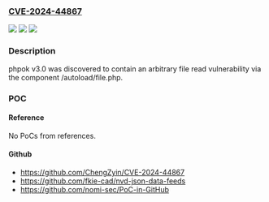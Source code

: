 ### [CVE-2024-44867](https://cve.mitre.org/cgi-bin/cvename.cgi?name=CVE-2024-44867)
![](https://img.shields.io/static/v1?label=Product&message=n%2Fa&color=blue)
![](https://img.shields.io/static/v1?label=Version&message=n%2Fa&color=blue)
![](https://img.shields.io/static/v1?label=Vulnerability&message=n%2Fa&color=brighgreen)

### Description

phpok v3.0 was discovered to contain an arbitrary file read vulnerability via the component /autoload/file.php.

### POC

#### Reference
No PoCs from references.

#### Github
- https://github.com/ChengZyin/CVE-2024-44867
- https://github.com/fkie-cad/nvd-json-data-feeds
- https://github.com/nomi-sec/PoC-in-GitHub

